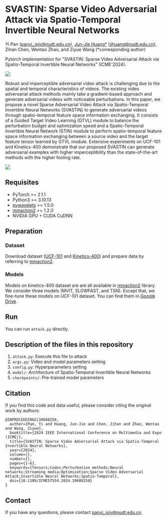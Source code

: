 # SVASTIN: Sparse Video Adversarial Attack via Spatio-Temporal Invertible Neural Networks

Yi Pan (panyi_jsjy@nudt.edu.cn), [Jun-Jie Huang*](https://jjhuangcs.github.io/) (jjhuang@nudt.edu.cn), Zihan Chen, Wentao Zhao, and Ziyue Wang (*corresponding author)

Pytorch implementation for "SVASTIN: Sparse Video Adversarial Attack via Spatio-Temporal Invertible Neural Networks" (ICME'2024).

<img src='/Brittany-Chen/SVASTIN/edit/main/imgs/overview.png'/>

Robust and imperceptible adversarial video attack is challenging due to the spatial and temporal characteristics of videos. The existing video adversarial attack methods mainly take a gradient-based approach and generate adversarial videos with noticeable perturbations. In this paper, we propose a novel Sparse Adversarial Video Attack via Spatio-Temporal Invertible Neural Networks (SVASTIN) to generate adversarial videos through spatio-temporal feature space information exchanging. It consists of a Guided Target Video Learning (GTVL) module to balance the perturbation budget and optimization speed and a Spatio-Temporal Invertible Neural Network (STIN) module to perform spatio-temporal feature space information exchanging between a source video and the target feature tensor learned by GTVL module. Extensive experiments on UCF-101 and Kinetics-400 demonstrate that our proposed SVASTIN can generate adversarial examples with higher imperceptibility than the state-of-the-art methods with the higher fooling rate.

<img src='/Brittany-Chen/SVASTIN/edit/main/imgs/visualization.png'/>


## Requisites

* PyTorch >= 2.1.1
* Python3 >= 3.10.13
* [pywavelets](https://github.com/KeKsBoTer/torch-dwt) >= 1.5.0
* [mmaction2](https://github.com/open-mmlab/mmaction2) >= 1.2.0
* NVIDIA GPU + CUDA CuDNN

## Preparation

### Dataset

Download dataset ([UCF-101](https://www.crcv.ucf.edu/research/data-sets/ucf101/) and [Kinetics-400](https://deepmind.com/research/open-source/open-source-datasets/kinetics/)) and prepare data by referring to [mmaction2](https://mmaction2.readthedocs.io/en/latest/).

### Models

Models on kinetics-400 dataset are are all available in [mmaction2](https://mmaction2.readthedocs.io/en/latest/) library. We consider three models (MVIT, SLOWFAST, and TSN). Except that, we fine-tune these models on UCF-101 dataset. You can find them in [Google Drive](https://drive.google.com/file/d/1nlaIvaQN6vmegId3UX3XjrPdSt6Nt82I/view?usp=drive_link).

## Run

You can run ```attack.py``` directly.

## Description of the files in this repository

1) ``attack.py``: Execute this file to attack 
2) ``args.py``: Video and model parameters setting 
3) ``config.py``: Hyperparameters setting
4) ``model/``: Architecture of Spatio-Temporal Invertible Neural Networks
6) ``checkpoints/``: Pre-trained model parameters


## Citation

If you find this code and data useful, please consider citing the original work by authors:

```
@INPROCEEDINGS{10688258,
  author={Pan, Yi and Huang, Jun-Jie and Chen, Zihan and Zhao, Wentao and Wang, Ziyue},
  booktitle={2024 IEEE International Conference on Multimedia and Expo (ICME)}, 
  title={SVASTIN: Sparse Video Adversarial Attack via Spatio-Temporal Invertible Neural Networks}, 
  year={2024},
  volume={},
  number={},
  pages={1-6},
  keywords={Tensors;Codes;Perturbation methods;Neural networks;Streaming media;Optimization;Sparse Video Adversarial Attack;Invertible Neural Networks;Spatio-Temporal},
  doi={10.1109/ICME57554.2024.10688258}
}
```

## Contact
If you have any questions, please contact <panyi_jsjy@nudt.edu.cn>.

